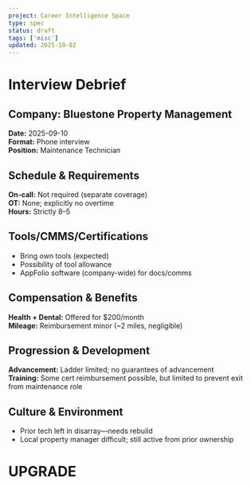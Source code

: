 ```yaml
---
project: Career Intelligence Space
type: spec
status: draft
tags: ['misc']
updated: 2025-10-02
---
```


# Interview Debrief

## Company: Bluestone Property Management
**Date:** 2025-09-10  
**Format:** Phone interview  
**Position:** Maintenance Technician

## Schedule & Requirements
**On-call:** Not required (separate coverage)  
**OT:** None; explicitly no overtime  
**Hours:** Strictly 8–5

## Tools/CMMS/Certifications
- Bring own tools (expected)
- Possibility of tool allowance
- AppFolio software (company-wide) for docs/comms

## Compensation & Benefits
**Health + Dental:** Offered for $200/month  
**Mileage:** Reimbursement minor (~2 miles, negligible)

## Progression & Development
**Advancement:** Ladder limited; no guarantees of advancement  
**Training:** Some cert reimbursement possible, but limited to prevent exit from maintenance role

## Culture & Environment
- Prior tech left in disarray—needs rebuild
- Local property manager difficult; still active from prior ownership

# UPGRADE
